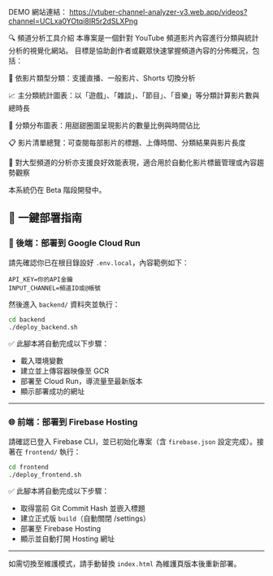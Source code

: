 DEMO 網站連結：
https://vtuber-channel-analyzer-v3.web.app/videos?channel=UCLxa0YOtqi8IR5r2dSLXPng

🔍 頻道分析工具介紹
本專案是一個針對 YouTube 頻道影片內容進行分類與統計分析的視覺化網站。
目標是協助創作者或觀眾快速掌握頻道內容的分佈概況，包括：

🎥 依影片類型分類：支援直播、一般影片、Shorts 切換分析

📈 主分類統計圖表：以「遊戲」、「雜談」、「節目」、「音樂」等分類計算影片數與總時長

🧮 分類分布圖表：用甜甜圈圖呈現影片的數量比例與時間佔比

📋 影片清單總覽：可查閱每部影片的標題、上傳時間、分類結果與影片長度

🚀 對大型頻道的分析亦支援良好效能表現，適合用於自動化影片標籤管理或內容趨勢觀察

本系統仍在 Beta 階段開發中。


## 🚀 一鍵部署指南

### 🔧 後端：部署到 Google Cloud Run

請先確認你已在根目錄設好 `.env.local`，內容範例如下：

```env
API_KEY=你的API金鑰
INPUT_CHANNEL=頻道ID或@帳號
```

然後進入 `backend/` 資料夾並執行：

```bash
cd backend
./deploy_backend.sh
```

✅ 此腳本將自動完成以下步驟：
- 載入環境變數
- 建立並上傳容器映像至 GCR
- 部署至 Cloud Run，導流量至最新版本
- 顯示部署成功的網址

---

### 🌐 前端：部署到 Firebase Hosting

請確認已登入 Firebase CLI，並已初始化專案（含 `firebase.json` 設定完成）。接著在 `frontend/` 執行：

```bash
cd frontend
./deploy_frontend.sh
```

✅ 此腳本將自動完成以下步驟：
- 取得當前 Git Commit Hash 並嵌入標題
- 建立正式版 `build`（自動關閉 /settings）
- 部署至 Firebase Hosting
- 顯示並自動打開 Hosting 網址

---

如需切換至維護模式，請手動替換 `index.html` 為維護頁版本後重新部署。
